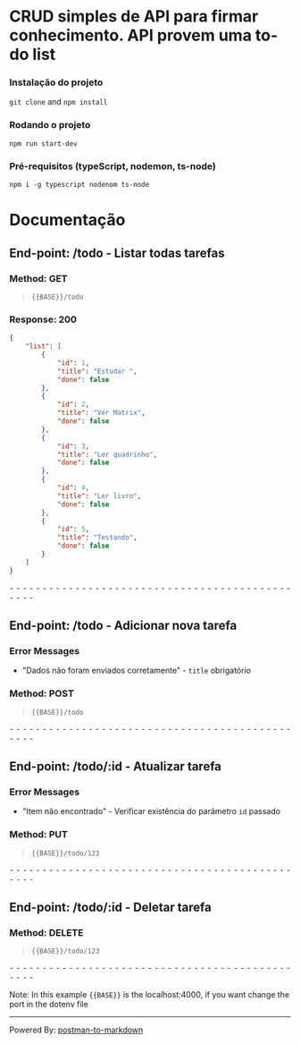 # CRUD simples de API para firmar conhecimento. API provem uma to-do list

### Instalação do projeto <br/>
`git clone` and `npm install`

### Rodando o projeto <br/>
`npm run start-dev`

### Pré-requisitos (typeScript, nodemon, ts-node) <br/>
`npm i -g typescript nodenom ts-node`

# Documentação

## End-point: /todo - Listar todas tarefas
### Method: GET
>```
>{{BASE}}/todo
>```
### Response: 200
```json
{
    "list": [
        {
            "id": 1,
            "title": "Estudar ",
            "done": false
        },
        {
            "id": 2,
            "title": "Ver Matrix",
            "done": false
        },
        {
            "id": 3,
            "title": "Ler quadrinho",
            "done": false
        },
        {
            "id": 4,
            "title": "Ler livro",
            "done": false
        },
        {
            "id": 5,
            "title": "Testando",
            "done": false
        }
    ]
}
```


⁃ ⁃ ⁃ ⁃ ⁃ ⁃ ⁃ ⁃ ⁃ ⁃ ⁃ ⁃ ⁃ ⁃ ⁃ ⁃ ⁃ ⁃ ⁃ ⁃ ⁃ ⁃ ⁃ ⁃ ⁃ ⁃ ⁃ ⁃ ⁃ ⁃ ⁃ ⁃ ⁃ ⁃ ⁃ ⁃ ⁃ ⁃ ⁃ ⁃ ⁃ ⁃ ⁃ ⁃ ⁃ ⁃ ⁃

## End-point: /todo -  Adicionar nova tarefa
### Error Messages

*   "Dados não foram enviados corretamente" - `title` obrigatório
### Method: POST
>```
>{{BASE}}/todo
>```

⁃ ⁃ ⁃ ⁃ ⁃ ⁃ ⁃ ⁃ ⁃ ⁃ ⁃ ⁃ ⁃ ⁃ ⁃ ⁃ ⁃ ⁃ ⁃ ⁃ ⁃ ⁃ ⁃ ⁃ ⁃ ⁃ ⁃ ⁃ ⁃ ⁃ ⁃ ⁃ ⁃ ⁃ ⁃ ⁃ ⁃ ⁃ ⁃ ⁃ ⁃ ⁃ ⁃ ⁃ ⁃ ⁃ ⁃

## End-point: /todo/:id - Atualizar tarefa
### Error Messages

*   "Item não encontrado" - Verificar existência do parâmetro `id` passado
### Method: PUT
>```
>{{BASE}}/todo/123
>```

⁃ ⁃ ⁃ ⁃ ⁃ ⁃ ⁃ ⁃ ⁃ ⁃ ⁃ ⁃ ⁃ ⁃ ⁃ ⁃ ⁃ ⁃ ⁃ ⁃ ⁃ ⁃ ⁃ ⁃ ⁃ ⁃ ⁃ ⁃ ⁃ ⁃ ⁃ ⁃ ⁃ ⁃ ⁃ ⁃ ⁃ ⁃ ⁃ ⁃ ⁃ ⁃ ⁃ ⁃ ⁃ ⁃ ⁃

## End-point: /todo/:id -  Deletar tarefa
### Method: DELETE
>```
>{{BASE}}/todo/123
>```

⁃ ⁃ ⁃ ⁃ ⁃ ⁃ ⁃ ⁃ ⁃ ⁃ ⁃ ⁃ ⁃ ⁃ ⁃ ⁃ ⁃ ⁃ ⁃ ⁃ ⁃ ⁃ ⁃ ⁃ ⁃ ⁃ ⁃ ⁃ ⁃ ⁃ ⁃ ⁃ ⁃ ⁃ ⁃ ⁃ ⁃ ⁃ ⁃ ⁃ ⁃ ⁃ ⁃ ⁃ ⁃ ⁃ ⁃

Note: In this example `{{BASE}}` is the localhost:4000, if you want change the port in the dotenv file
_________________________________________________
Powered By: [postman-to-markdown](https://github.com/bautistaj/postman-to-markdown/)